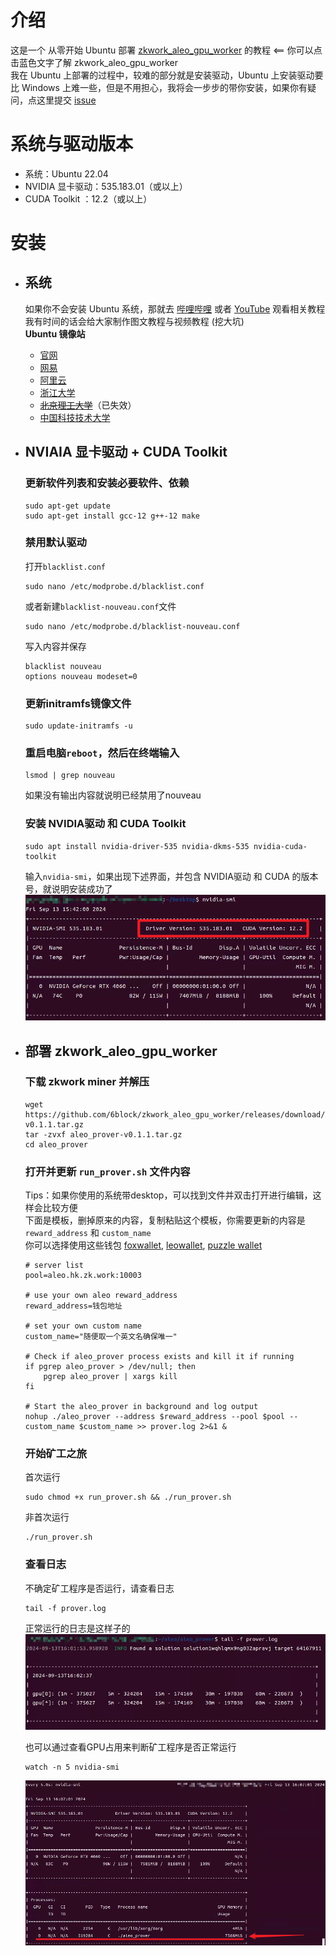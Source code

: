 # 介绍
这是一个 从零开始 Ubuntu 部署 [zkwork_aleo_gpu_worker](https://github.com/6block/zkwork_aleo_gpu_worker/blob/master) 的教程 <== 你可以点击蓝色文字了解 zkwork_aleo_gpu_worker</br>
我在 Ubuntu 上部署的过程中，较难的部分就是安装驱动，Ubuntu 上安装驱动要比 Windows 上难一些，但是不用担心，我将会一步步的带你安装，如果你有疑问，点这里提交 [issue](https://github.com/QiYiJun/zkwork_aleo_ubuntu_tutorial/issues/new)

# 系统与驱动版本
- 系统：Ubuntu 22.04
- NVIDIA 显卡驱动：535.183.01（或以上）
- CUDA Toolkit ：12.2（或以上）

# 安装
- ## 系统
  如果你不会安装 Ubuntu 系统，那就去 [哔哩哔哩](https://www.bilibili.com/) 或者 [YouTube](https://www.youtube.com) 观看相关教程</br>
  我有时间的话会给大家制作图文教程与视频教程 (挖大坑)</br>
  <b>Ubuntu 镜像站</b>
  - [官网](https://ubuntu.com/download/desktop)
  - [网易](http://mirrors.163.com/ubuntu-releases/)
  - [阿里云](http://mirrors.aliyun.com/ubuntu-releases/)
  - [浙江大学](http://mirrors.zju.edu.cn/ubuntu-releases/)
  - [<del>北京理工大学</del>](http://mirror.bit.edu.cn/ubuntu-releases/)（已失效）
  - [中国科技技术大学](http://mirrors.ustc.edu.cn/ubuntu-releases/)

- ## NVIAIA 显卡驱动 + CUDA Toolkit

  ### 更新软件列表和安装必要软件、依赖
  ```
  sudo apt-get update
  sudo apt-get install gcc-12 g++-12 make
  ```

  ### 禁用默认驱动
  打开`blacklist.conf`
  ```
  sudo nano /etc/modprobe.d/blacklist.conf
  ```
  或者新建`blacklist-nouveau.conf`文件
  ```
  sudo nano /etc/modprobe.d/blacklist-nouveau.conf
  ```
  写入内容并保存
  ```
  blacklist nouveau
  options nouveau modeset=0
  ```

  ### 更新initramfs镜像文件
  ```
  sudo update-initramfs -u
  ```

  ### 重启电脑`reboot`，然后在终端输入
  ```
  lsmod | grep nouveau
  ```
  如果没有输出内容就说明已经禁用了nouveau

  ### 安装 NVIDIA驱动 和 CUDA Toolkit
  ```
  sudo apt install nvidia-driver-535 nvidia-dkms-535 nvidia-cuda-toolkit
  ```
  输入`nvidia-smi`，如果出现下述界面，并包含 NVIDIA驱动 和 CUDA 的版本号，就说明安装成功了
      ![nvidia-smi](./screenshots/nvidia-smi.png)

- ## 部署 zkwork_aleo_gpu_worker
  ### 下载 zkwork miner 并解压
  ```
  wget https://github.com/6block/zkwork_aleo_gpu_worker/releases/download/v0.1.1/aleo_prover-v0.1.1.tar.gz
  tar -zvxf aleo_prover-v0.1.1.tar.gz
  cd aleo_prover
  ```

  ### 打开并更新 `run_prover.sh` 文件内容
  Tips：如果你使用的系统带desktop，可以找到文件并双击打开进行编辑，这样会比较方便</br>
  下面是模板，删掉原来的内容，复制粘贴这个模板，你需要更新的内容是 `reward_address` 和 `custom_name`</br>
  你可以选择使用这些钱包 [foxwallet](https://foxwallet.com/), [leowallet](https://www.leo.app/), [puzzle wallet](https://puzzle.online/)
  ```
  # server list
  pool=aleo.hk.zk.work:10003

  # use your own aleo reward_address
  reward_address=钱包地址

  # set your own custom name
  custom_name="随便取一个英文名确保唯一"

  # Check if aleo_prover process exists and kill it if running
  if pgrep aleo_prover > /dev/null; then
      pgrep aleo_prover | xargs kill
  fi

  # Start the aleo_prover in background and log output
  nohup ./aleo_prover --address $reward_address --pool $pool --custom_name $custom_name >> prover.log 2>&1 &
  ```

  ### 开始矿工之旅
  首次运行
  ```
  sudo chmod +x run_prover.sh && ./run_prover.sh
  ```
  非首次运行
  ```
  ./run_prover.sh
  ```

  ### 查看日志
  不确定矿工程序是否运行，请查看日志
  ```
  tail -f prover.log
  ```
  正常运行的日志是这样子的</br>
  ![prover.log](./screenshots/prover_log.png)

  也可以通过查看GPU占用来判断矿工程序是否正常运行
  ```
  watch -n 5 nvidia-smi
  ```
  ![prover.log](./screenshots/nvidia-smi-5s.png)
